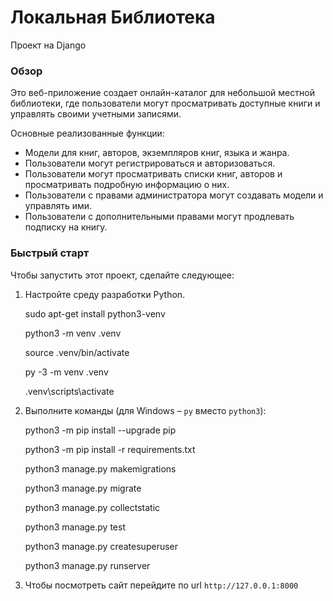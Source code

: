 # Локальная Библиотека
Проект на Django

### Обзор
Это веб-приложение создает онлайн-каталог для небольшой местной библиотеки, где пользователи могут просматривать доступные книги и управлять своими учетными записями.

Основные реализованные функции:
- Модели для книг, авторов, экземпляров книг, языка и жанра.
- Пользователи могут регистрироваться и авторизоваться.
- Пользователи могут просматривать списки книг, авторов и просматривать подробную информацию о них.
- Пользователи с правами администратора могут создавать модели и управлять ими.
- Пользователи с дополнительными правами могут продлевать подписку на книгу.

### Быстрый старт

Чтобы запустить этот проект, сделайте следующее:
1. Настройте среду разработки Python. 
    
    <!-- Linux -->
    
    sudo apt-get install python3-venv    <!--If needed-->
    
    python3 -m venv .venv
    
    source .venv/bin/activate

    <!-- Windows -->
    
    py -3 -m venv .venv
    
    .venv\scripts\activate

2. Выполните команды (для Windows – `py` вместо `python3`):

    python3 -m pip install --upgrade pip
    
    python3 -m pip install -r requirements.txt
    
    python3 manage.py makemigrations
    
    python3 manage.py migrate
    
    python3 manage.py collectstatic

    <!-- Запустите тесты. Все должно работать. -->
    
    python3 manage.py test

    <!-- При необходимости, создайте суперпользователя. -->
    
    python3 manage.py createsuperuser

    python3 manage.py runserver

3. Чтобы посмотреть сайт перейдите по url `http://127.0.0.1:8000`
